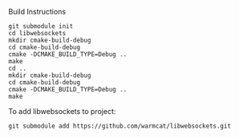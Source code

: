 Build Instructions
```
git submodule init
cd libwebsockets
mkdir cmake-build-debug
cd cmake-build-debug
cmake -DCMAKE_BUILD_TYPE=Debug ..
make
cd ..
mkdir cmake-build-debug
cd cmake-build-debug
cmake -DCMAKE_BUILD_TYPE=Debug ..
make

```

To add libwebsockets to project:
```
git submodule add https://github.com/warmcat/libwebsockets.git
```

